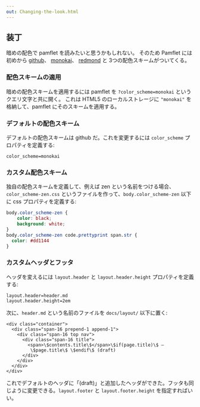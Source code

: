 ```yaml
---
out: Changing-the-look.html
---
```


装丁
----

暗めの配色で pamflet を読みたいと思うかもしれない。
そのため Pamflet には初めから <a href="?color_scheme=github">github</a>、
<a href="?color_scheme=monokai">monokai</a>、
<a href="?color_scheme=redmond">redmond</a>
と 3つの配色スキームがついてくる。

### 配色スキームの適用

暗めの配色スキームを適用するには pamflet を
<nobr><code>?color_scheme=monokai</code></nobr> というクエリ文字と共に開く。
これは HTML5 のローカルストレージに `"monokai"` を格納して、pamflet にそのスキームを適用する。

### デフォルトの配色スキーム

デフォルトの配色スキームは github だ。これを変更するには `color_scheme` プロパティを定義する:

    color_scheme=monokai

### カスタム配色スキーム

独自の配色スキームを定義して、例えば zen という名前をつける場合、`color_scheme-zen.css`
というファイルを作って、`body.color_scheme-zen` 以下に css プロパティを定義する:

```css
body.color_scheme-zen {
    color: black;
    background: white;
}
body.color_scheme-zen code.prettyprint span.str {
  color: #dd1144
}
```

### カスタムヘッダとフッタ

ヘッダを変えるには `layout.header` と `layout.header.height` プロパティを定義する:

    layout.header=header.md
    layout.header.height=2em

次に、`header.md` という名前のファイルを `docs/layout/` 以下に置く:

    <div class="container">
      <div class="span-16 prepend-1 append-1">
        <div class="span-16 top nav">
          <div class="span-16 title">
            <span>\$contents.title\$</span>\$if(page.title)\$ —
             \$page.title\$ \$endif\$ (draft)
          </div>
        </div>
      </div>
    </div>

これでデフォルトのヘッダに「(draft)」と追加したヘッダができた。フッタも同じように変更できる。`layout.footer` と `layout.footer.height` を指定すればいい。
